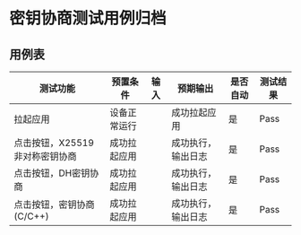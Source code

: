 # 密钥协商测试用例归档

## 用例表

| 测试功能                       | 预置条件     | 输入 | 预期输出           | 是否自动 | 测试结果 |
| ------------------------------ | ------------ | ---- | ------------------ | -------- | -------- |
| 拉起应用                       | 设备正常运行 |      | 成功拉起应用       | 是       | Pass     |
| 点击按钮，X25519非对称密钥协商 | 成功拉起应用 |      | 成功执行，输出日志 | 是       | Pass     |
| 点击按钮，DH密钥协商           | 成功拉起应用 |      | 成功执行，输出日志 | 是       | Pass     |
| 点击按钮，密钥协商(C/C++)      | 成功拉起应用 |      | 成功执行，输出日志 | 是       | Pass     |